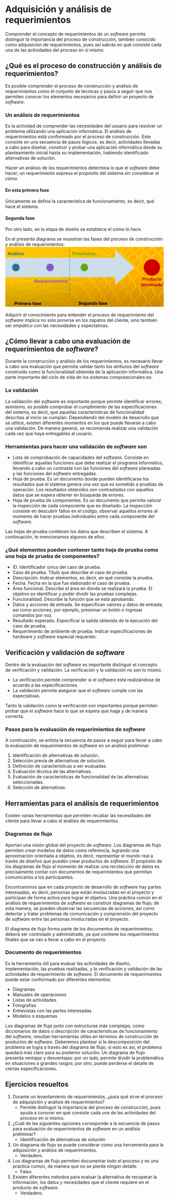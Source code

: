 # Adquisición y análisis de requerimientos

Comprender el concepto de requerimientos de un *software* permite distinguir la importancia del proceso de construcción, también conocido como adquisición de requerimientos, pues así sabrás en qué consiste cada una de las actividades del proceso en sí mismo.

## ¿Qué es el proceso de construcción y análisis de requerimientos?

Es posible comprender el proceso de construcción y análisis de requerimientos como el conjunto de técnicas y pasos a seguir que nos permiten conocer los elementos necesarios para definir un proyecto de *software*.

### Un análisis de requerimientos

Es la actividad de comprender las necesidades del usuario para resolver un problema utilizando una aplicación informática. El análisis de requerimientos está conformado por el proceso de construcción. Este consiste en una secuencia de pasos lógicos, es decir, actividades llevadas a cabo para diseñar, construir y probar una aplicación informática desde su planteamiento inicial hasta su implementación, habiendo identificado alternativas de solución.

Hacer un análisis de los requerimientos determina lo que el *software* debe hacer; un requerimiento expresa el propósito del sistema sin considerar el *cómo*.

#### En esta primera fase

Únicamente se define la característica de funcionamiento, es decir, qué hace el sistema.

#### Segunda fase

Por otro lado, en la etapa de diseño se establece el cómo lo hace.

En el presente diagrama se muestran las fases del proceso de construcción y análisis de requerimientos:
![alt text](./L5/diagrama1.png)

Adquirir el conocimiento para entender el proceso de requerimiento del *software* implica no solo ponerse en los zapatos del cliente, sino también ser *empático* con las necesidades y expectativas.

## ¿Cómo llevar a cabo una evaluación de requerimientos de *software*?

Durante la construcción y análisis de los requerimientos, es necesario llevar a cabo una evaluación que permita validar tanto los atributos del *software* construido como la funcionalidad obtenida de la aplicación informática. Una parte importante del ciclo de vida de los sistemas computacionales es:

### La validación

La validación del *software* es importante porque permite identificar errores; asimismo, es posible comprobar el cumplimiento de las especificaciones del sistema, es decir, que aquellas características de funcionalidad descritas al inicio se cumplan. Dependiendo del modelo de desarrollo que se utilice, existen diferentes momentos en los que puede llevarse a cabo una validación. De manera general, se recomienda realizar una validación cada vez que haya entregables al usuario.

### Herramientas para hacer una validación de *software* son

- Lista de comprobación de capacidades del *software*. Consiste en identificar aquellas funciones que debe realizar el programa informático, llevando a cabo un contraste con las funciones del *software* planeadas y las funciones del *software* entregadas.
- Hoja de prueba. Es un documento donde pueden identificarse los resultados que el sistema genera una vez que es sometido a pruebas de operación. Los resultados obtenidos son contrastados con aquellos datos que se espera obtener en búsqueda de errores.
- Hoja de prueba de componentes. Es un documento que permite valorar la inspección de cada componente que es diseñado. La inspección consiste en descubrir fallos en el código, observar aquellos errores al momento de hacer pruebas individuales entre cada componente del *software*.

Las hojas de prueba contienen los datos que describen el sistema. A continuación, te mencionamos algunos de ellos.

### ¿Qué elementos pueden contener tanto hoja de prueba como una hoja de prueba de componentes?

- ID. Identificador único del caso de prueba.
- Caso de prueba. Título que describe el caso de prueba.
- Descripción. Indicar elementos, es decir, en qué consiste la prueba.
- Fecha. Fecha en la que fue elaborado el caso de prueba.
- Área funcional. Describe el área en donde se realizará la prueba. El objetivo es identificar y poder dividir las pruebas complejas.
- Funcionalidad. Describe la función que se está aprobando.
- Datos y acciones de entrada. Se especifican valores y datos de entrada, así como acciones, por ejemplo, presionar un botón o ingresar comandos por voz.
- Resultado esperado. Especificar la salida obtenida de la ejecución del caso de prueba.
- Requerimiento de ambiente de prueba. Indicar especificaciones de hardware y *software* especial requerido.

## Verificación y validación de *software*

Dentro de la evaluación del *software* es importante distinguir el concepto de verificación y validación. La verificación y la validación no son lo mismo.

- La verificación permite comprender si el *software* está realizándose de acuerdo a las especificaciones.
- La validación permite asegurar que el *software* cumple con las expectativas.

Tanto la validación como la verificación son importantes porque permiten probar que el *software* hace lo que se espera que haga y de manera correcta.

### Pasos para la evaluación de requerimientos de *software*

A continuación, se enlista la secuencia de pasos a seguir para llevar a cabo la evaluación de requerimientos de *software* en un análisis preliminar.

1. Identificación de alternativas de solución.
2. Selección previa de alternativas de solución.
3. Definición de características a ser evaluadas.
4. Evaluación técnica de las alternativas.
5. Evaluación de características de funcionalidad de las alternativas seleccionadas.
6. Selección de alternativas.

## Herramientas para el análisis de requerimientos

Existen varias herramientas que permiten recabar las necesidades del cliente para llevar a cabo el análisis de requerimientos.

### Diagramas de flujo

Aportan una visión global del proyecto de *software*. Los diagramas de flujo permiten crear modelos de datos como referencia, logrando una aproximación orientada a objetos, es decir, representar el mundo real a través de diseños que pueden crear productos de *software*. El propósito de los diagramas de flujo al momento de realizar una recolección de datos es precisamente contar con documentos de requerimientos que permitan comunicarlos a los participantes.

Encontraremos que en cada proyecto de desarrollo de *software* hay partes interesadas, es decir, personas que están involucradas en el proyecto y participan de forma activa para lograr el objetivo. Una práctica común en el análisis de requerimientos de *software* es construir diagramas de flujo; de esta manera, se pueden observar las secuencias de acciones, así como detectar y tratar problemas de comunicación y comprensión del proyecto de *software* entre las personas involucradas en el proyecto.

El diagrama de flujo forma parte de los documentos de requerimientos; deberá ser controlado y administrado, ya que contiene los requerimientos finales que se van a llevar a cabo en el proyecto.

### Documento de requerimientos

Es la herramienta útil para evaluar las actividades de diseño, implementación, las pruebas realizadas, y la verificación y validación de las actividades de requerimiento de *software*.
El documento de requerimientos puede estar conformado por diferentes elementos:

- Diagramas
- Manuales de operaciones
- Listas de actividades
- Fotografías
- Entrevistas con las partes interesadas
- Modelos o esquemas

Los diagramas de flujo junto con estructuras más complejas, como diccionarios de datos o descripción de características de funcionamiento del *software*, resultan herramientas útiles en términos de construcción de productos de *software*. Deberemos plantear si la descomposición del problema se logra a través del diagrama de flujo; si esto es así, el problema quedará más claro para su posterior solución. Un diagrama de flujo presenta ventajas y desventajas: por un lado, permite dividir la problemática en situaciones a grandes rasgos; por otro, puede perderse el detalle de ciertas especificaciones.

## Ejercicios resueltos

1. Durante un levantamiento de requerimientos, ¿para qué sirve el proceso de adquisición y análisis de requerimientos?
   - Permite distinguir la importancia del proceso de construcción, pues ayuda a conocer en qué consiste cada una de las actividades del proceso en sí mismo.
2. ¿Cuál de las siguientes opciones corresponde a la secuencia de pasos para evaluación de requerimientos de *software* en un análisis preliminar?
    - Identificación de alternativas de solución
3. Un diagrama de flujo se puede considerar como una herramienta para la adquisición y análisis de requerimientos.
    - Verdadero.
4. Los diagramas de flujo permiten documentar todo el proceso y es una práctica común, de manera que no se pierde ningún detalle.
   - Falso.
5. Existen diferentes métodos para evaluar la alternativa de recuperar la información, los datos y necesidades que el cliente requiere en el producto de *software*.
   - Verdadero.
